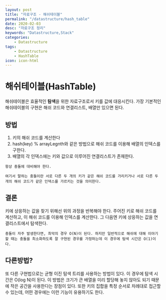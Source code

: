 ```yaml
---
layout: post
title: "자료구조 - 해쉬테이블"
permalink: "/datastructure/hash_table"
date: 2020-02-03
desc: "자료구조 정리"
keywords: "Datastructure,Stack"
categories: 
    - Datastructure
tags: 
    - Datastructure 
    - HashTable
icon: icon-html
---
```


# 해쉬테이블(HashTable)

해쉬테이블은 효율적인 <b>탐색</b>을 위한 자료구조로서 키를 값에 대응시킨다. 가장 기본적인 해쉬테이블의 구현은 해쉬 코드와 연결리스트, 배열만 있으면 된다.

## 방법

1. 키의 해쉬 코드를 계산한다
2. hash(key) % arrayLegnth와 같은 방법으로 해쉬 코드를 이용해 배열의 인덱스를 구한다.
3. 배열의 각 인덱스에는 키와 값으로 이루어진 연결리스트가 존재한다.

```
항상 충돌에 대비해야 한다. 

여기서 말하는 충돌이란 서로 다른 두 개의 키가 같은 해쉬 코드를 가리키거나 서로 다른 두 개의 해쉬 코드가 같은 인덱스를 가르키는 것을 의미한다.
```

## 결론

키에 상응하는 값을 찾기 위해선 위의 과정을 반복해야 한다. 주어진 키로 해쉬 코드를 계산하고, 이 해쉬 코드를 이용해 인덱스를 계산한다. 그 다음엔 키에 상응하는 값을 연결리스트에서 탐색한다.

```
충돌이 자주 발생한다면, 최악의 경우 O(N)이 된다. 하지만 일반적으로 해쉬에 대해 이야기할 때는 충돌을 최소화하도록 잘 구현된 경우를 가정하는데 이 경우에 탐색 시간은 O(1)이다.
```

## 다른방법?

또 다른 구현법으로는 균형 이진 탐색 트리를 사용하는 방법이 있다. 이 경우에 탐색 시간은 O(log N)이 된다. 이 방법은 크기가 큰 배열을 미리 할당해 놓지 않아도 되기 때문에 작은 공간을 사용한다는 장점이 있다. 또한 키의 집합을 특정 순서로 차례대로 접근할 수 있는데, 어떤 경우에는 이런 기능이 유용하기도 한다.
